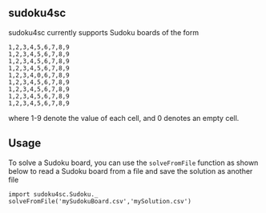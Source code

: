 sudoku4sc
---------

sudoku4sc currently supports Sudoku boards of the form
```
1,2,3,4,5,6,7,8,9
1,2,3,4,5,6,7,8,9
1,2,3,4,5,6,7,8,9
1,2,3,4,5,6,7,8,9
1,2,3,4,0,6,7,8,9
1,2,3,4,5,6,7,8,9
1,2,3,4,5,6,7,8,9
1,2,3,4,5,6,7,8,9
1,2,3,4,5,6,7,8,9
```

where 1-9 denote the value of each cell, and 0 denotes an empty cell.

Usage
-------
To solve a Sudoku board, you can use the `solveFromFile` function as shown below
to read a Sudoku board from a file and save the solution as another file

```
import sudoku4sc.Sudoku._
solveFromFile('mySudokuBoard.csv','mySolution.csv')
```
